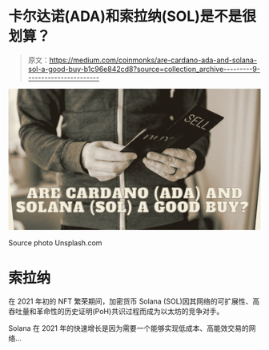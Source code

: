 # 卡尔达诺(ADA)和索拉纳(SOL)是不是很划算？

> 原文：<https://medium.com/coinmonks/are-cardano-ada-and-solana-sol-a-good-buy-b1c96e842cd8?source=collection_archive---------9----------------------->

![](img/d76b8a3c1ac7fc45a9343dc69c569b6e.png)

Source photo Unsplash.com

# 索拉纳

在 2021 年初的 NFT 繁荣期间，加密货币 Solana (SOL)因其网络的可扩展性、高吞吐量和革命性的历史证明(PoH)共识过程而成为以太坊的竞争对手。

Solana 在 2021 年的快速增长是因为需要一个能够实现低成本、高能效交易的网络…
